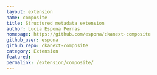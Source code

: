 ```yaml
---
layout: extension
name: composite
title: Structured metadata extension
author: Lucia Espona Pernas
homepage: https://github.com/espona/ckanext-composite
github_user: espona
github_repo: ckanext-composite
category: Extension
featured: 
permalink: /extension/composite/
---
```



<Error getting README>
